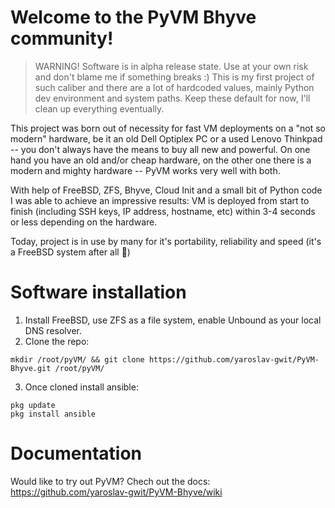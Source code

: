 # Welcome to the PyVM Bhyve community!
 > WARNING! Software is in alpha release state. Use at your own risk and don't blame me if something breaks :)
 > This is my first project of such caliber and there are a lot of hardcoded values, mainly Python dev environment and system paths. Keep these default for now, I'll clean up everything eventually.

This project was born out of necessity for fast VM deployments on a "not so modern" hardware, be it an old Dell Optiplex PC or a used Lenovo Thinkpad -- you don't always have the means to buy all new and powerful. On one hand you have an old and/or cheap hardware, on the other one there is a modern and mighty hardware -- PyVM works very well with both.

With help of FreeBSD, ZFS, Bhyve, Cloud Init and a small bit of Python code I was able to achieve an impressive results: VM is deployed from start to finish (including SSH keys, IP address, hostname, etc) within 3-4 seconds or less depending on the hardware.

Today, project is in use by many for it's portability, reliability and speed (it's a FreeBSD system after all :rocket:)

# Software installation
1. Install FreeBSD, use ZFS as a file system, enable Unbound as your local DNS resolver.
2. Clone the repo:
```
mkdir /root/pyVM/ && git clone https://github.com/yaroslav-gwit/PyVM-Bhyve.git /root/pyVM/
```
3. Once cloned install ansible:
```
pkg update
pkg install ansible
```

# Documentation
Would like to try out PyVM? Chech out the docs: https://github.com/yaroslav-gwit/PyVM-Bhyve/wiki
